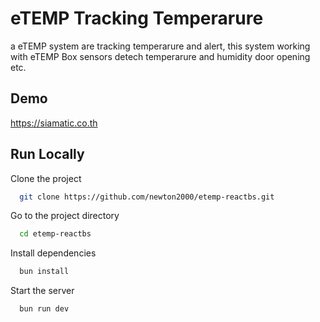 
# eTEMP Tracking Temperarure

a eTEMP system are tracking temperarure and alert, this system working with eTEMP Box sensors detech temperarure and humidity door opening etc.


## Demo

https://siamatic.co.th

## Run Locally

Clone the project

```bash
  git clone https://github.com/newton2000/etemp-reactbs.git
```

Go to the project directory

```bash
  cd etemp-reactbs
```

Install dependencies

```bash
  bun install
```

Start the server

```bash
  bun run dev
```